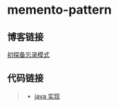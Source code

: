 # memento-pattern

## 博客链接

[初探备忘录模式](http://chenzeping.com/design-pattern/2018-11-26-memento/)

## 代码链接

>- [java 实现](./java/MementoClient.java)
